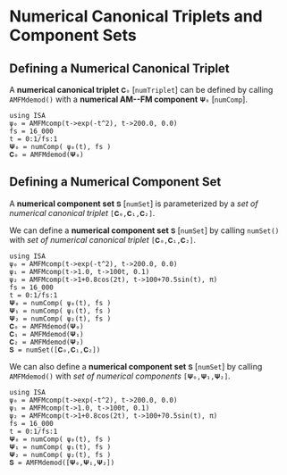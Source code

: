 # Numerical Canonical Triplets and Component Sets

## Defining a Numerical Canonical Triplet

A **numerical canonical triplet** `𝐂₀` [`numTriplet`] can be defined by calling `AMFMdemod()` with a **numerical AM--FM component** `𝚿₀` [`numComp`].
```@example
using ISA
ψ₀ = AMFMcomp(t->exp(-t^2), t->200.0, 0.0)
fs = 16_000
t = 0:1/fs:1
𝚿₀ = numComp( ψ₀(t), fs )
𝐂₀ = AMFMdemod(𝚿₀)
```

## Defining a Numerical Component Set

A **numerical component set** `𝐒` [`numSet`] is parameterized by a *set of numerical canonical triplet* `[𝐂₀,𝐂₁,𝐂₂]`.

We can define a **numerical component set** `𝐒` [`numSet`]
by calling `numSet()` with *set of numerical canonical triplet* `[𝐂₀,𝐂₁,𝐂₂]`.
```@example
using ISA
ψ₀ = AMFMcomp(t->exp(-t^2), t->200.0, 0.0)
ψ₁ = AMFMcomp(t->1.0, t->100t, 0.1)
ψ₂ = AMFMcomp(t->1+0.8cos(2t), t->100+70.5sin(t), π)
fs = 16_000
t = 0:1/fs:1
𝚿₀ = numComp( ψ₀(t), fs )
𝚿₁ = numComp( ψ₁(t), fs )
𝚿₂ = numComp( ψ₂(t), fs )
𝐂₀ = AMFMdemod(𝚿₀)
𝐂₁ = AMFMdemod(𝚿₁)
𝐂₂ = AMFMdemod(𝚿₂)
𝐒 = numSet([𝐂₀,𝐂₁,𝐂₂])
```

We can also define a **numerical component set** `𝐒` [`numSet`]
by calling `AMFMdemod()` with *set of numerical components* `[𝚿₀,𝚿₁,𝚿₂]`.

```@example
using ISA
ψ₀ = AMFMcomp(t->exp(-t^2), t->200.0, 0.0)
ψ₁ = AMFMcomp(t->1.0, t->100t, 0.1)
ψ₂ = AMFMcomp(t->1+0.8cos(2t), t->100+70.5sin(t), π)
fs = 16_000
t = 0:1/fs:1
𝚿₀ = numComp( ψ₀(t), fs )
𝚿₁ = numComp( ψ₁(t), fs )
𝚿₂ = numComp( ψ₂(t), fs )
𝐒 = AMFMdemod([𝚿₀,𝚿₁,𝚿₂])
```
